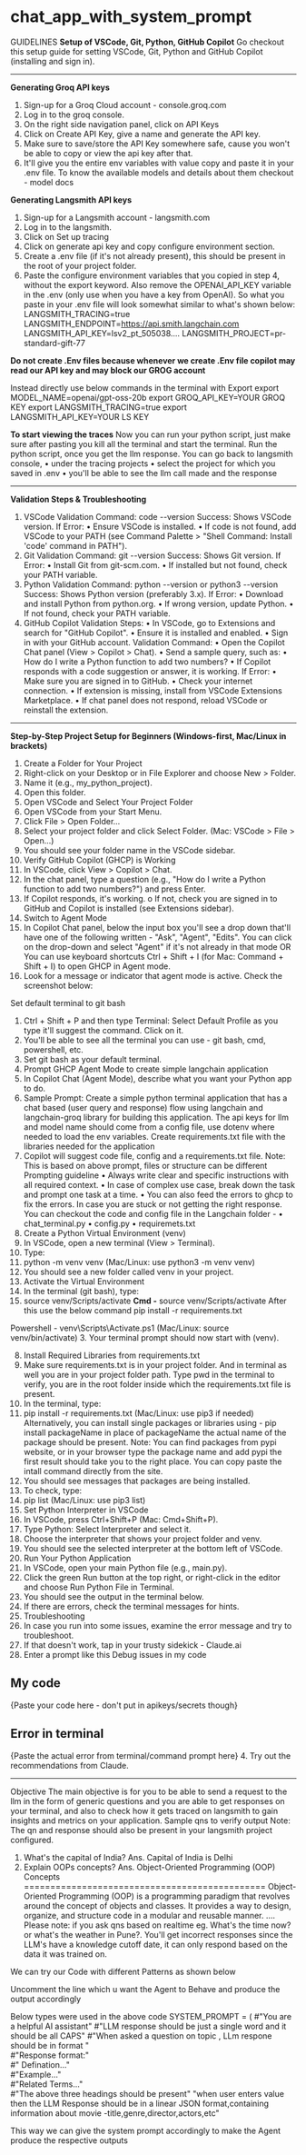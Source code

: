 # chat_app_with_system_prompt

GUIDELINES
**Setup of VSCode, Git, Python, GitHub Copilot**
Go checkout this setup guide for setting VSCode, Git, Python and GitHub Copilot (installing and sign in).
________________________________________
**Generating Groq API keys**
1.	Sign-up for a Groq Cloud account - console.groq.com
2.	Log in to the groq console.  
3.	On the right side navigation panel, click on API Keys
4.	Click on Create API Key, give a name and generate the API key.
5.	Make sure to save/store the API Key somewhere safe, cause you won't be able to copy or view the api key after that.
6.	It'll give you the entire env variables with value copy and paste it in your .env file.
To know the available models and details about them checkout - model docs

**Generating Langsmith API keys**
1.	Sign-up for a Langsmith account - langsmith.com
2.	Log in to the langsmith.  
3.	Click on Set up tracing
4.	Click on generate api key and copy configure environment section.  
5.	Create a .env file (if it's not already present), this should be present in the root of your project folder.
6.	Paste the configure environment variables that you copied in step 4, without the export keyword. Also remove the OPENAI_API_KEY variable in the .env (only use when you have a key from OpenAI). So what you paste in your .env file will look somewhat similar to what's shown below:
LANGSMITH_TRACING=true
LANGSMITH_ENDPOINT=https://api.smith.langchain.com
LANGSMITH_API_KEY=lsv2_pt_505038....
LANGSMITH_PROJECT=pr-standard-gift-77


**Do not create .Env files because whenever we create .Env file copilot may read our API key and may block our GROG account**

Instead directly use below commands in the terminal with Export
export MODEL_NAME=openai/gpt-oss-20b 
export GROQ_API_KEY=YOUR GROQ KEY 
export LANGSMITH_TRACING=true 
export LANGSMITH_API_KEY=YOUR LS KEY







**To start viewing the traces**
Now you can run your python script, just make sure after pasting you kill all the terminal and start the terminal. Run the python script, once you get the llm response. You can go back to langsmith console,
•	under the tracing projects
•	select the project for which you saved in .env
•	you'll be able to see the llm call made and the response
 
________________________________________
**Validation Steps & Troubleshooting**
1. VSCode
Validation Command:
code --version
Success: Shows VSCode version. If Error:
•	Ensure VSCode is installed.
•	If code is not found, add VSCode to your PATH (see Command Palette > "Shell Command: Install 'code' command in PATH").
2. Git
Validation Command:
git --version
Success: Shows Git version. If Error:
•	Install Git from git-scm.com.
•	If installed but not found, check your PATH variable.
3. Python
Validation Command:
python --version
or
python3 --version
Success: Shows Python version (preferably 3.x). If Error:
•	Download and install Python from python.org.
•	If wrong version, update Python.
•	If not found, check your PATH variable.
4. GitHub Copilot
Validation Steps:
•	In VSCode, go to Extensions and search for "GitHub Copilot".
•	Ensure it is installed and enabled.
•	Sign in with your GitHub account.
Validation Command:
•	Open the Copilot Chat panel (View > Copilot > Chat).
•	Send a sample query, such as:
•	 How do I write a Python function to add two numbers?
•	If Copilot responds with a code suggestion or answer, it is working.
If Error:
•	Make sure you are signed in to GitHub.
•	Check your internet connection.
•	If extension is missing, install from VSCode Extensions Marketplace.
•	If chat panel does not respond, reload VSCode or reinstall the extension.
________________________________________
**Step-by-Step Project Setup for Beginners (Windows-first, Mac/Linux in brackets)**
1. Create a Folder for Your Project
1.	Right-click on your Desktop or in File Explorer and choose New > Folder.
2.	Name it (e.g., my_python_project).
3.	Open this folder.
2. Open VSCode and Select Your Project Folder
1.	Open VSCode from your Start Menu.
2.	Click File > Open Folder...
3.	Select your project folder and click Select Folder. (Mac: VSCode > File > Open...)
4.	You should see your folder name in the VSCode sidebar.
3. Verify GitHub Copilot (GHCP) is Working
1.	In VSCode, click View > Copilot > Chat.
2.	In the chat panel, type a question (e.g., "How do I write a Python function to add two numbers?") and press Enter.
3.	If Copilot responds, it's working.
o	If not, check you are signed in to GitHub and Copilot is installed (see Extensions sidebar).
4. Switch to Agent Mode
1.	In Copilot Chat panel, below the input box you'll see a drop down that'll have one of the following written - "Ask", "Agent", "Edits". You can click on the drop-down and select "Agent" if it's not already in that mode OR You can use keyboard shortcuts Ctrl + Shift + I (for Mac: Command + Shift + I) to open GHCP in Agent mode.
2.	Look for a message or indicator that agent mode is active. Check the screenshot below:
 
Set default terminal to git bash
1.	Ctrl + Shift + P and then type Terminal: Select Default Profile as you type it'll suggest the command. Click on it.
2.	You'll be able to see all the terminal you can use - git bash, cmd, powershell, etc.
3.	Set git bash as your default terminal.
5. Prompt GHCP Agent Mode to create simple langchain application
1.	In Copilot Chat (Agent Mode), describe what you want your Python app to do.
2.	Sample Prompt:
Create a simple python terminal application that has a chat based (user query and response) flow using langchain and langchain-groq library for building this application. 
The api keys for llm and model name should come from a config file, use dotenv where needed to load the env variables.
Create requirements.txt file with the libraries needed for the application
3.	Copilot will suggest code file, config and a requirements.txt file.
Note: This is based on above prompt, files or structure can be different
Prompting guideline
•	Always write clear and specific instructions with all required context.
•	In case of complex use case, break down the task and prompt one task at a time.
•	You can also feed the errors to ghcp to fix the errors.
In case you are stuck or not getting the right response. You can checkout the code and config file in the Langchain folder -
•	chat_terminal.py
•	config.py
•	requiremets.txt
6. Create a Python Virtual Environment (venv)
1.	In VSCode, open a new terminal (View > Terminal).
2.	Type:
3.	python -m venv venv
(Mac/Linux: use python3 -m venv venv)
4.	You should see a new folder called venv in your project.
7. Activate the Virtual Environment
1.	In the terminal (git bash), type:
2.	source venv/Scripts/activate
**Cmd -**
source venv/Scripts/activate
After this use the below command
pip install -r requirements.txt

Powershell -
venv\Scripts\Activate.ps1
(Mac/Linux: source venv/bin/activate)
3.	Your terminal prompt should now start with (venv).
 
8. Install Required Libraries from requirements.txt
1.	Make sure requirements.txt is in your project folder. And in terminal as well you are in your project folder path. Type pwd in the terminal to verify, you are in the root folder inside which the requirements.txt file is present.
2.	In the terminal, type:
3.	pip install -r requirements.txt
(Mac/Linux: use pip3 if needed)
Alternatively, you can install single packages or libraries using -
pip install packageName
in place of packageName the actual name of the package should be present.
Note: You can find packages from pypi website, or in your browser type the package name and add pypi the first result should take you to the right place. You can copy paste the intall command directly from the site.
4.	You should see messages that packages are being installed.
5.	To check, type:
6.	pip list
(Mac/Linux: use pip3 list)
9. Set Python Interpreter in VSCode
1.	In VSCode, press Ctrl+Shift+P (Mac: Cmd+Shift+P).
2.	Type Python: Select Interpreter and select it.
3.	Choose the interpreter that shows your project folder and venv.
4.	You should see the selected interpreter at the bottom left of VSCode.
10. Run Your Python Application
1.	In VSCode, open your main Python file (e.g., main.py).
2.	Click the green Run button at the top right, or right-click in the editor and choose Run Python File in Terminal.
3.	You should see the output in the terminal below.
4.	If there are errors, check the terminal messages for hints.
11. Troubleshooting
1.	In case you run into some issues, examine the error message and try to troubleshoot.
2.	If that doesn't work, tap in your trusty sidekick - Claude.ai
3.	Enter a prompt like this
Debug issues in my code

## My code
{Paste your code here - don't put in apikeys/secrets though}


## Error in terminal
{Paste the actual error from terminal/command prompt here}
4.	Try out the recommendations from Claude.
________________________________________
Objective
The main objective is for you to be able to send a request to the llm in the form of generic questions and you are able to get responses on your terminal, and also to check how it gets traced on langsmith to gain insights and metrics on your application.
Sample qns to verify output
Note: The qn and response should also be present in your langsmith project configured.
1.	What's the capital of India? Ans. Capital of India is Delhi
2.	Explain OOPs concepts? Ans. Object-Oriented Programming (OOP) Concepts ==============================================
Object-Oriented Programming (OOP) is a programming paradigm that revolves around the concept of objects and classes. It provides a way to design, organize, and structure code in a modular and reusable manner. ....
Please note: if you ask qns based on realtime eg. What's the time now? or what's the weather in Pune?. You'll get incorrect responses since the LLM's have a knowledge cutoff date, it can only respond based on the data it was trained on.



We can try our Code with different Patterns as shown below
 
Uncomment the line which u want the Agent to Behave and produce the output accordingly


Below types were used in the above code
SYSTEM_PROMPT = (
    #"You are a helpful AI assistant"
    #"LLM response should be just a single word and it should be all CAPS"
    #"When asked a question on topic , LLm respone should be in format " \
    #"Response format:" \
    #" Defination..." \
    #"Example..." \
    #"Related Terms..." \
    #"The above three headings should be present"
"when user enters value then the LLM Response should be in a linear JSON format,containing information about movie -title,genre,director,actors,etc"

This way we can give the system prompt accordingly to make the Agent produce the respective outputs
